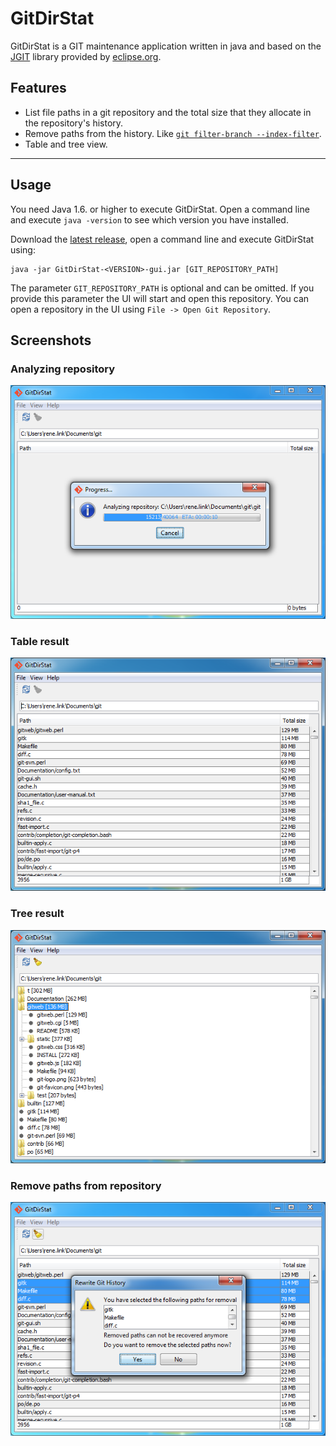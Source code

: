 GitDirStat
=============

GitDirStat is a GIT maintenance application written in java and based on the [JGIT](https://eclipse.org/jgit/) library provided by [eclipse.org](https://eclipse.org).

Features
-------

* List file paths in a git repository and the total size that they allocate in the repository's history.
* Remove paths from the history. Like [`git filter-branch --index-filter`](http://git-scm.com/docs/git-filter-branch).
* Table and tree view.


-----------
Usage
-----
You need Java 1.6. or higher to execute GitDirStat. Open a command line and execute `java -version` to see which version you have installed.

Download the [latest release](https://github.com/link-intersystems/GitDirStat/releases/latest), open a command line and execute GitDirStat using:

    java -jar GitDirStat-<VERSION>-gui.jar [GIT_REPOSITORY_PATH]

The parameter `GIT_REPOSITORY_PATH` is optional and can be omitted. If you provide this parameter the UI will start and open this repository. You can
open a repository in the UI using `File -> Open Git Repository`.

Screenshots
-----
### Analyzing repository
![GitDirStat Screenshot](src/site/res/GitDirStat_AnalyseRepository.PNG?raw=true)

### Table result
![GitDirStat Screenshot](src/site/res/GitDirStat_Tableview.PNG?raw=true)

### Tree result
![GitDirStat Screenshot](src/site/res/GitDirStat_Treeview.PNG?raw=true)

### Remove paths from repository
![GitDirStat Screenshot](src/site/res/GitDirStat_RemovePaths.PNG?raw=true)


